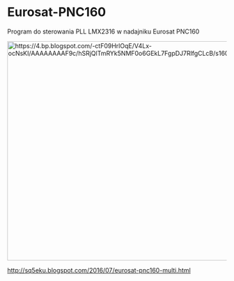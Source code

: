 # Eurosat-PNC160
Program do sterowania PLL LMX2316 w nadajniku Eurosat PNC160

<img src="https://4.bp.blogspot.com/-ctF09HrlOqE/V4Lx-ocNsKI/AAAAAAAAF9c/hSRjQlTmRYk5NMF0o6GEkL7FgpDJ7RlfgCLcB/s1600/eurosat.JPG" alt="https://4.bp.blogspot.com/-ctF09HrlOqE/V4Lx-ocNsKI/AAAAAAAAF9c/hSRjQlTmRYk5NMF0o6GEkL7FgpDJ7RlfgCLcB/s1600/eurosat.JPG" class="shrinkToFit" width="910" height="503">

http://sq5eku.blogspot.com/2016/07/eurosat-pnc160-multi.html
